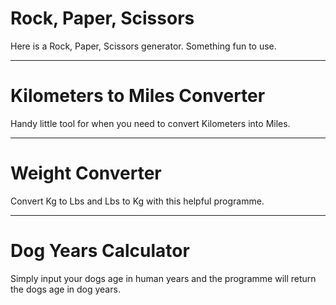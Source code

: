 # Rock, Paper, Scissors
Here is a Rock, Paper, Scissors generator.
Something fun to use.

***
# Kilometers to Miles Converter
Handy little tool for when you need to convert Kilometers into Miles.

***
# Weight Converter
Convert Kg to Lbs and Lbs to Kg with this helpful programme.

***
# Dog Years Calculator
Simply input your dogs age in human years and the programme will return the dogs age in dog years.
